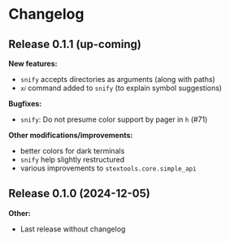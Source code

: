 # Changelog



## Release 0.1.1 (up-coming)

**New features:**

* `snify` accepts directories as arguments (along with paths)
* `x𝑖` command added to `snify` (to explain symbol suggestions)


**Bugfixes:**

* `snify`: Do not presume color support by pager in `h` (#71)


**Other modifications/improvements:**

* better colors for dark terminals
* `snify` help slightly restructured
* various improvements to `stextools.core.simple_api`




## Release 0.1.0 (2024-12-05)

**Other:**

* Last release without changelog

